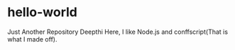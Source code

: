 # hello-world
Just Another Repository
Deepthi Here, I like Node.js and conffscript(That is what I made off).
